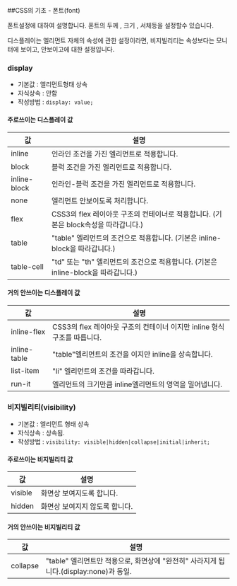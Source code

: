 ##CSS의 기초 - 폰트(font)

폰트설정에 대하여 설명합니다.
폰트의 두께 , 크기 , 서체등을 설정할수 있습니다.

디스플레이는 엘리먼트 자체의 속성에 관한 설정이라면, 비지빌리티는 속성보다는 모니터에 보이고, 안보이고에 대한 설정입니다.

### display
- 기본값 : 엘리먼트형태 상속
- 자식상속 : 안함
- 작성방법 : `display: value;`

#### 주로쓰이는 디스플레이 값
값 | 설명
---| ----
inline | 인라인 조건을 가진 엘리먼트로 적용합니다.
block | 블럭 조건을 가진 엘리먼트로 적용합니다.
inline-block | 인라인-블럭 조건을 가진 엘리먼트로 적용합니다.
none | 엘리먼트 안보이도록 처리합니다.
flex | CSS3의 flex 레이아웃 구조의 컨테이너로 적용합니다. (기본은 block속성을 따라갑니다.)
table | "table" 엘리먼트의 조건으로 적용합니다. (기본은 inline-block을 따라갑니다.)
table-cell | "td" 또는 "th" 엘리먼트의 조건으로 적용합니다. (기본은 inline-block을 따라갑니다.)


#### 거의 안쓰이는 디스플레이 값
값 | 설명
---| ----
inline-flex | CSS3의 flex 레이아웃 구조의 컨테이너 이지만 inline 형식 구조를 따릅니다.
inline-table | "table"엘리먼트의 조건을 이지만 inline을 상속합니다.
list-item | "li" 엘리먼트의 조건을 따라갑니다.
run-it | 엘리먼트의 크기만큼 inline엘리먼트의 영역을 밀어냅니다.


### 비지빌리티(visibility)
- 기본값 : 엘리먼트 형태 상속
- 자식상속 : 상속됨.
- 작성방법 : `visibility: visible|hidden|collapse|initial|inherit;`

#### 주로쓰이는 비지빌리티 값
값 | 설명
---| ----
visible | 화면상 보여지도록 합니다.
hidden | 화면상 보여지지 않도록 합니다.

#### 거의 안쓰이는 비지빌리티 값
값 | 설명
---| ----
collapse | "table" 엘리먼트만 적용으로, 화면상에 "완전히" 사라지게 됩니다.(display:none)과 동일. 